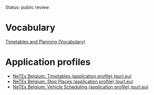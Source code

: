Status: public review

# Vocabulary
[Timetables and Planning (Vocabulary)](https://purl.eu/ns/mobility/timetables-and-planning/)

# Application profiles
- [NeTEx Belgium: Timetables (application profile) (purl.eu)](https://purl.eu/doc/applicationprofile/netex-belgium/timetables-ap/)
- [NeTEx Belgium: Stop Places (application profile) (purl.eu)](https://purl.eu/doc/applicationprofile/netex-belgium/stopplaces-ap/)
- [NeTEx Belgium: Vehicle Scheduling (application profile) (purl.eu)](https://purl.eu/doc/applicationprofile/netex-belgium/vehiclescheduling-ap/)
